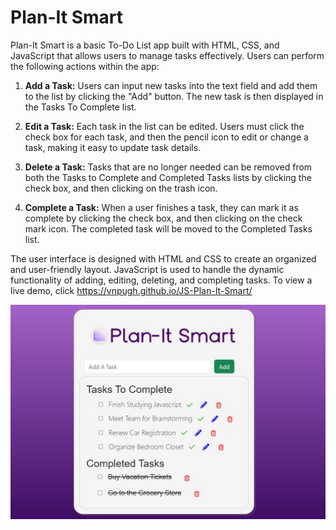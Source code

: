 # Plan-It Smart
Plan-It Smart is a basic To-Do List app built with HTML, CSS, and JavaScript that allows users to manage tasks effectively. Users can perform the following actions within the app:

1. **Add a Task:** Users can input new tasks into the text field and add them to the list by clicking the "Add" button. The new task is then displayed in the Tasks To Complete list.

2. **Edit a Task:** Each task in the list can be edited. Users must click the check box for each task, and then the pencil icon to edit or change a task, making it easy to update task details.

3. **Delete a Task:** Tasks that are no longer needed can be removed from both the Tasks to Complete and Completed Tasks lists by clicking the check box, and then clicking on the trash icon. 

4. **Complete a Task:** When a user finishes a task, they can mark it as complete by clicking the check box, and then clicking on the check mark icon. The completed task will be moved to the Completed Tasks list. 

The user interface is designed with HTML and CSS to create an organized and user-friendly layout. JavaScript is used to handle the dynamic functionality of adding, editing, deleting, and completing tasks. To view a live demo, click https://vnpugh.github.io/JS-Plan-It-Smart/

  <img src="app_screenshot.jpg" alt="To Do App">